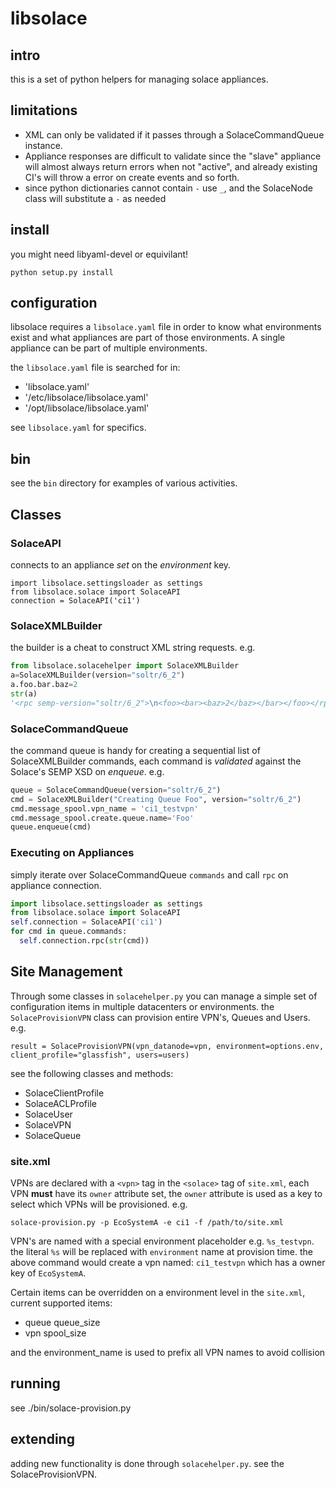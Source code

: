 # libsolace

## intro
this is a set of python helpers for managing solace appliances.

## limitations

* XML can only be validated if it passes through a SolaceCommandQueue instance.
* Appliance responses are difficult to validate since the "slave" appliance will almost always return errors when not "active", and already existing CI's will throw a error on create events and so forth.
* since python dictionaries cannot contain `-` use `_`, and the SolaceNode class will substitute a `-` as needed

## install

you might need libyaml-devel or equivilant!

```
python setup.py install
```

## configuration
libsolace requires a `libsolace.yaml` file in order to know what environments exist and what appliances are part of those environments. A single appliance can be part of multiple environments.

the `libsolace.yaml` file is searched for in:

* 'libsolace.yaml'
*  '/etc/libsolace/libsolace.yaml'
* '/opt/libsolace/libsolace.yaml'

see `libsolace.yaml` for specifics.

## bin
see the `bin` directory for examples of various activities.

## Classes
### SolaceAPI
connects to an appliance *set* on the *environment* key.

```
import libsolace.settingsloader as settings
from libsolace.solace import SolaceAPI
connection = SolaceAPI('ci1')
```

### SolaceXMLBuilder
the builder is a cheat to construct XML string requests.  e.g.

```python
from libsolace.solacehelper import SolaceXMLBuilder
a=SolaceXMLBuilder(version="soltr/6_2")
a.foo.bar.baz=2
str(a)
'<rpc semp-version="soltr/6_2">\n<foo><bar><baz>2</baz></bar></foo></rpc>'
```

### SolaceCommandQueue
the command queue is handy for creating a sequential list of SolaceXMLBuilder commands, each command is *validated* against the Solace's SEMP XSD on *enqueue*.  e.g.

```python
queue = SolaceCommandQueue(version="soltr/6_2")
cmd = SolaceXMLBuilder("Creating Queue Foo", version="soltr/6_2")
cmd.message_spool.vpn_name = 'ci1_testvpn'
cmd.message_spool.create.queue.name='Foo'
queue.enqueue(cmd)
```

### Executing on Appliances

simply iterate over SolaceCommandQueue `commands` and call `rpc` on appliance connection.

```python
import libsolace.settingsloader as settings
from libsolace.solace import SolaceAPI
self.connection = SolaceAPI('ci1')
for cmd in queue.commands:
  self.connection.rpc(str(cmd))
```

## Site Management

Through some classes in `solacehelper.py` you can manage a simple set of configuration items in multiple datacenters or environments.  the `SolaceProvisionVPN` class can provision entire VPN's, Queues and Users. e.g.

```
result = SolaceProvisionVPN(vpn_datanode=vpn, environment=options.env, client_profile="glassfish", users=users)
```

see the following classes and methods:

* SolaceClientProfile
* SolaceACLProfile
* SolaceUser
* SolaceVPN
* SolaceQueue

### site.xml

VPNs are declared with a `<vpn>` tag in the `<solace>` tag of `site.xml`, each VPN **must** have its `owner` attribute set, the `owner` attribute is used as a key to select which VPNs will be provisioned. e.g.

`solace-provision.py -p EcoSystemA -e ci1 -f /path/to/site.xml`

VPN's are named with a special environment placeholder e.g. `%s_testvpn`. the literal `%s` will be replaced with `environment` name at provision time. the above command would create a vpn named: `ci1_testvpn` which has a owner key of  `EcoSystemA`.

Certain items can be overridden on a environment level in the `site.xml`, current supported items:

* queue queue_size
* vpn spool_size

and the environment_name is used to prefix all VPN names to avoid collision

## running
see ./bin/solace-provision.py

## extending

adding new functionality is done through `solacehelper.py`. see the SolaceProvisionVPN.
